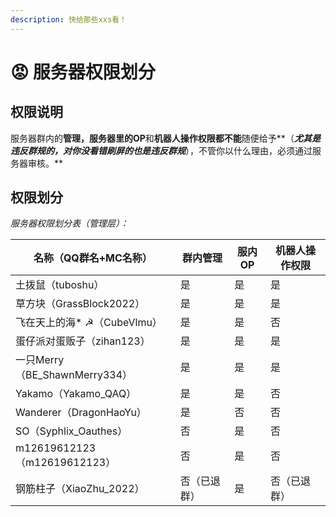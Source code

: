 ```yaml
---
description: 快给那些xxs看！
---
```


# 😡 服务器权限划分

## 权限说明

服务器群内的**管理，**服务器里的**OP**和**机器人操作权限都不能**随便给予**（**_尤其是违反群规的，**对你没看错刷屏的也是违反群规**_**），不管你以什么理由，必须通过服务器审核。**

## 权限划分

_服务器权限划分表（管理层）：_

| 名称（QQ群名+MC名称）              | 群内管理   | 服内OP | 机器人操作权限 |
| -------------------------- | ------ | ---- | ------- |
| 土拨鼠（tuboshu）               | 是      | 是    | 是       |
| 草方块（GrassBlock2022）        | 是      | 是    | 是       |
| 飞在天上的海\* ☭（CubeVlmu）       | 是      | 是    | 否       |
| 蛋仔派对蛋贩子（zihan123）          | 是      | 是    | 是       |
| 一只Merry（BE\_ShawnMerry334） | 是      | 是    | 是       |
| Yakamo（Yakamo\_QAQ）        | 是      | 是    | 否       |
| Wanderer（DragonHaoYu）      | 是      | 否    | 否       |
| SO（Syphlix\_Oauthes）       | 否      | 是    | 否       |
| m12619612123（m12619612123） | 否      | 是    | 否       |
| 钢筋柱子（XiaoZhu\_2022）        | 否（已退群） | 是    | 否（已退群）  |

